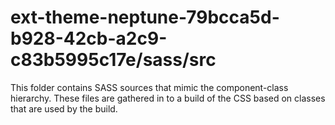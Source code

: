 # ext-theme-neptune-79bcca5d-b928-42cb-a2c9-c83b5995c17e/sass/src

This folder contains SASS sources that mimic the component-class hierarchy. These files
are gathered in to a build of the CSS based on classes that are used by the build.
